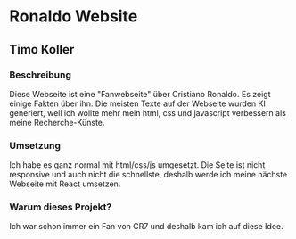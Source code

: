 # Ronaldo Website
## Timo Koller

### Beschreibung
Diese Webseite ist eine "Fanwebseite" über Cristiano Ronaldo. 
Es zeigt einige Fakten über ihn. Die meisten Texte auf der Webseite wurden KI generiert, 
weil ich wollte mehr mein html, css und javascript verbessern als meine Recherche-Künste.

### Umsetzung
Ich habe es ganz normal mit html/css/js umgesetzt. 
Die Seite ist nicht responsive und auch nicht die schnellste, 
deshalb werde ich meine nächste Webseite mit React umsetzen. 

### Warum dieses Projekt?
Ich war schon immer ein Fan von CR7 und deshalb kam ich auf
diese Idee.